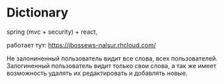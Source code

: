 # Dictionary
spring (mvc + security) + react,

работает тут:  https://jbossews-nalsur.rhcloud.com/

Не залониненный пользователь видит все слова, всех пользователей.
Залогиненный пользователь  видит только свои слова, а так же имеет возможность удалять их редактировать и добавлять новые.
